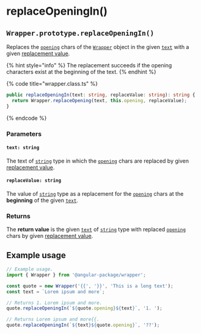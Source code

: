 # replaceOpeningIn()

## `Wrapper.prototype.replaceOpeningIn()`

Replaces the [`opening`](../../../wrap/accessors/opening.md) chars of the [`Wrapper`](broken-reference) object in the given [`text`](replaceopeningin.md#text-string) with a given [replacement value](replaceopeningin.md#replacevalue-string).

{% hint style="info" %}
The replacement succeeds if the opening characters exist at the beginning of the text.
{% endhint %}

{% code title="wrapper.class.ts" %}
```typescript
public replaceOpeningIn(text: string, replaceValue: string): string {
  return Wrapper.replaceOpening(text, this.opening, replaceValue);
}
```
{% endcode %}

### Parameters

#### `text: string`

The text of [`string`](https://developer.mozilla.org/en-US/docs/Web/JavaScript/Reference/Global\_Objects/String) type in which the [`opening`](../../../wrap/accessors/opening.md) chars are replaced by given [replacement value](replaceopeningin.md#replacevalue-string).

#### `replaceValue: string`

The value of [`string`](https://developer.mozilla.org/en-US/docs/Web/JavaScript/Reference/Global\_Objects/String) type as a replacement for the [`opening`](../../../wrap/accessors/opening.md) chars at the **beginning** of the given [`text`](replaceopeningin.md#text-string).

### Returns

The **return value** is the given [`text`](replaceopeningin.md#text-string) of [`string`](https://developer.mozilla.org/en-US/docs/Web/JavaScript/Reference/Global\_Objects/String) type with replaced [`opening`](../../../wrap/accessors/opening.md) chars by given [replacement value](replaceopeningin.md#replacevalue-string).

## Example usage

```typescript
// Example usage.
import { Wrapper } from '@angular-package/wrapper';

const quote = new Wrapper('{{', '}}', 'This is a long text');
const text = `Lorem ipsum and more`;

// Returns 1. Lorem ipsum and more.
quote.replaceOpeningIn(`${quote.opening}${text}`, '1. ');

// Returns Lorem ipsum and more{{.
quote.replaceOpeningIn(`${text}${quote.opening}`, '??');
```
